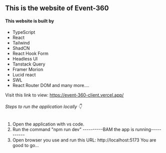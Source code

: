 ## This is the website of Event-360

#### This website is built by

- TypeScript
- React
- Tailwind
- ShadCN
- React Hook Form
- Headless UI
- Tanstack Query
- Framer Morion
- Lucid react
- SWL
- React Router DOM and many more....

Visit this link to view: https://event-360-client.vercel.app/

###### Steps to run the application locally 👇

1. Open the application with vs code.
2. Run the command "npm run dev"
   ----------BAM the app is running-----------
3. Open browser you use and run this URL: http://localhost:5173
   You are good to go...
